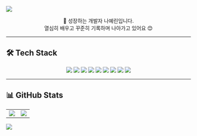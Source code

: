 <!-- 상단 배너 -->
<img src="https://capsule-render.vercel.app/api?type=waving&color=FFB6C1&height=200&section=header&text=Helllo%20I'm%20Yerin%20Na&fontSize=50&fontAlignY=40" />

<p align="center">
  🌱 성장하는 개발자 나예린입니다.<br/>
  열심히 배우고 꾸준히 기록하며 나아가고 있어요 😊
</p>

---

## 🛠 Tech Stack

<p align="center">
  <img src="https://img.shields.io/badge/Java-007396?style=flat&logo=java&logoColor=white"/>
  <img src="https://img.shields.io/badge/Oracle-F80000?style=flat&logo=oracle&logoColor=white"/>
  <img src="https://img.shields.io/badge/Vue.js-4FC08D?style=flat&logo=vuedotjs&logoColor=white"/>
  <img src="https://img.shields.io/badge/Ajax-007FFF?style=flat&logo=google-chrome&logoColor=white"/>
  <img src="https://img.shields.io/badge/React-61DAFB?style=flat&logo=react&logoColor=black"/>
  <img src="https://img.shields.io/badge/Node.js-339933?style=flat&logo=node.js&logoColor=white"/>
  <img src="https://img.shields.io/badge/Express-000000?style=flat&logo=express&logoColor=white"/>
  <img src="https://img.shields.io/badge/MySQL-4479A1?style=flat&logo=mysql&logoColor=white"/>
  <img src="https://img.shields.io/badge/JavaScript-F7DF1E?style=flat&logo=javascript&logoColor=black"/>
</p>

---

## 📊 GitHub Stats

<table align="center">
  <tr>
    <td>
      <img src="https://github-readme-stats.vercel.app/api?username=nerongnyr&show_icons=true&theme=default" />
    </td>
    <td>
      <img src="https://github-readme-stats.vercel.app/api/top-langs/?username=nerongnyr&layout=compact&theme=default" />
    </td>
  </tr>
</table>

<!-- 하단 배너 -->
<img src="https://capsule-render.vercel.app/api?type=waving&color=4A90E2&height=200&section=footer" />
